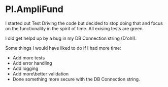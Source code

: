 # PI.AmpliFund

I started out Test Driving the code but decided to stop doing that and focus on the functionality in the spirit of time. All exising tests are green.

I did get helpd up by a bug in my DB Connection string (D'oh!).

Some things I would have liked to do if I had more time:

- Add more tests
- Add error handling
- Add logging
- Add more\better validation
- Done something more secure with the DB Connection string.

